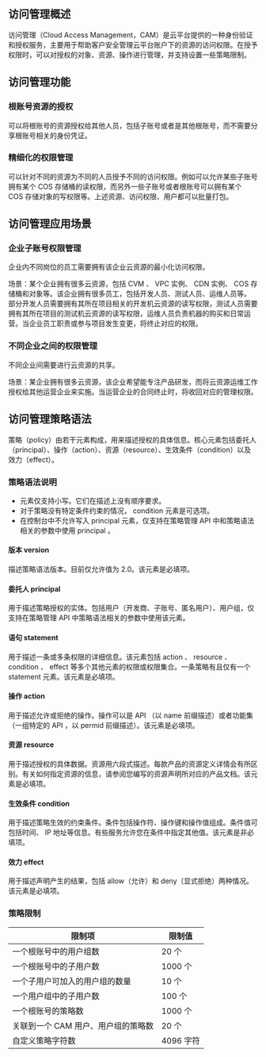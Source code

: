 ## 访问管理概述

访问管理（Cloud Access Management，CAM）是云平台提供的一种身份验证和授权服务，主要用于帮助客户安全管理云平台账户下的资源的访问权限。在授予权限时，可以对授权的对象、资源、操作进行管理，并支持设置一些策略限制。

## 访问管理功能
### 根账号资源的授权
可以将根账号的资源授权给其他人员，包括子账号或者是其他根账号，而不需要分享根账号相关的身份凭证。

### 精细化的权限管理
可以针对不同的资源为不同的人员授予不同的访问权限。例如可以允许某些子账号拥有某个 COS 存储桶的读权限，而另外一些子账号或者根账号可以拥有某个 COS 存储对象的写权限等。上述资源、访问权限、用户都可以批量打包。

## 访问管理应用场景
### 企业子账号权限管理
企业内不同岗位的员工需要拥有该企业云资源的最小化访问权限。

场景：某个企业拥有很多云资源，包括 CVM 、 VPC 实例、 CDN 实例、 COS 存储桶和对象等。该企业拥有很多员工，包括开发人员、测试人员、运维人员等。
部分开发人员需要拥有其所在项目相关的开发机云资源的读写权限，测试人员需要拥有其所在项目的测试机云资源的读写权限，运维人员负责机器的购买和日常运营。当企业员工职责或参与项目发生变更，将终止对应的权限。

### 不同企业之间的权限管理
不同企业间需要进行云资源的共享。

场景：某企业拥有很多云资源，该企业希望能专注产品研发，而将云资源运维工作授权给其他运营企业来实施。当运营企业的合同终止时，将收回对应的管理权限。

## 访问管理策略语法
策略（policy）由若干元素构成，用来描述授权的具体信息。核心元素包括委托人（principal）、操作（action）、资源（resource）、生效条件（condition）以及效力（effect）。

### 策略语法说明
- 元素仅支持小写。它们在描述上没有顺序要求。
- 对于策略没有特定条件约束的情况， condition 元素是可选项。
- 在控制台中不允许写入 principal 元素，仅支持在策略管理 API 中和策略语法相关的参数中使用 principal 。

#### 版本 version
描述策略语法版本。目前仅允许值为 2.0。该元素是必填项。

#### 委托人 principal
用于描述策略授权的实体。包括用户（开发商、子账号、匿名用户）、用户组，仅支持在策略管理 API 中策略语法相关的参数中使用该元素。

#### 语句 statement
用于描述一条或多条权限的详细信息。该元素包括 action 、 resource 、 condition 、 effect 等多个其他元素的权限或权限集合。一条策略有且仅有一个 statement 元素。该元素是必填项。

#### 操作 action
用于描述允许或拒绝的操作。操作可以是 API （以 name 前缀描述）或者功能集（一组特定的 API ，以 permid 前缀描述）。该元素是必填项。

#### 资源 resource
用于描述授权的具体数据。资源用六段式描述。每款产品的资源定义详情会有所区别。有关如何指定资源的信息，请参阅您编写的资源声明所对应的产品文档。该元素是必填项。

#### 生效条件 condition
用于描述策略生效的约束条件。条件包括操作符、操作键和操作值组成。条件值可包括时间、 IP 地址等信息。有些服务允许您在条件中指定其他值。该元素是非必填项。

#### 效力 effect
用于描述声明产生的结果，包括 allow（允许）和 deny（显式拒绝）两种情况。该元素是必填项。

### 策略限制
| 限制项                  | 限制值  |
| -------------------- | ---- |
| 一个根账号中的用户组数          | 20  个 |
| 一个根账号中的子用户数          | 1000 个|
| 一个子用户可加入的用户组的数量      | 10 个   |
| 一个用户组中的子用户数          | 100 个|
| 一个根账号的策略数            | 1000 个|
| 关联到一个 CAM 用户、用户组的策略数 | 20 个  |
| 自定义策略字符数             | 4096 字符 |


